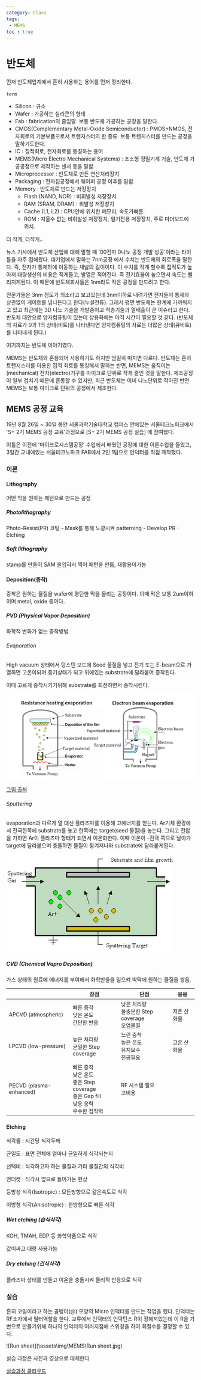 ```yaml
---
category: Class
tags:
 - MEMS
toc : true
---
```


# 반도체

먼저 반도체업계에서 흔히 사용하는 용어를 먼저 정리한다.

`term`

- Silicon : 규소  
- Wafer : 가공하는 실리콘의 형태
- Fab : fabrication의 줄임말. 보통 반도체 가공하는 공장을 말한다.
- CMOS(Complementary Metal-Oxide Semiconductor) : PMOS+NMOS, 전자회로의 기본부품으로서 트렌지스터의 한 종류. 보통 트렌지스터를 만드는 공정을 말하기도한다. 
- IC : 집적회로, 전자회로를 통칭하는 용어
- MEMS(Micro Electro Mechanical Systems) : 초소형 정밀기계 기술, 반도체 가공공정으로 제작하는 센서 등을 말함.
- Microprocessor : 반도체로 만든 연산처리장치
- Packaging : 전자칩공정에서 웨이퍼 공정 이후를 말함.
- Memory : 반도체로 만드는 저장장치
  - Flash (NAND, NOR) : 비휘발성 저장장치.
  - RAM (SRAM, DRAM) : 휘발성 저장창치
  - Cache (L1, L2) : CPU안에 위치한 메모리, 속도가빠름.
  - ROM : 지울수 없는 비휘발성 저장장치, 일기전용 저장장치, 주로 마더보드에 위치.

더 작게, 더작게..

뉴스 기사에서 반도체 산업에 대해 말할 때 '00전자 0나노 공정 개발 성공'이라는 타이틀을 자주 접해왔다. 대기업에서 말하는 7nm공정 에서 수치는 반도체의 회로폭을 말한다. 즉, 전자가 통제하에 이동하는 채널의 길이이다. 이 수치를 작게 할수록 집적도가 높아져 대량생산의 비용은 적게들고, 발열은 적어진다. 즉 전기효율이 높으면서 속도는 빨리지게된다. 이 때문에 반도체회사들은 1nm라도 작은 공정을 만드려고 한다.

전문가들은 3nm 정도가 최소라고 보고있는데 3nm이하로 내려가면 전자들이 통제와 상관없이 게이트를 넘나든다고 한다(누설전류). 그래서 평면 반도체는 한계에 가까워지고 있고 최근에는 3D 나노 기술을 개발중이고 적층기술과 열배출이 큰 이슈라고 한다. 반도체 대안으로 양자컴퓨팅이 있는데 상용화에는 아직 시간이 필요할 것 같다. (반도체의 자료가 0과 1의 상태(비트)를 나타낸다면 양자컴퓨팅의 자료는 더많은 상태(큐비트)를 나타내게 된다.)

여기까지는 반도체 이야기였다.

MEMS는 반도체와 혼용되어 사용하기도 하지만 엄밀히 따지면 다르다. 반도체는 흔히 트랜지스터를 이용한 집적 회로를 통칭해서 말하는 반면, MEMS는 움직이는(mechanical) 전자(electro)기구를 마이크로 단위로 작게 줄인 것을 말한다. 제조공정이 일부 겹치기 때문에 혼동할 수 있지만, 최근 반도체는 이미 나노단위로 작아진 반면 MEMS는 보통 마이크로 단위의 공정에서 제조한다.



## MEMS 공정 교육

19년 8월 26일 ~ 30일 동안 서울과학기술대학교 캠퍼스 안에있는 서울테크노파크에서 'S+ 2기 MEMS 공정 교육'과정으로 [S+ 2기 MEMS 공정 실습] 에 참여했다.

이틀은 이전에 '마이크로시스템공정' 수업에서 배웠던 공정에 대한 이론수업을 들었고, 3일간 교내에있는 서울테크노파크 FAB에서 2인 1팀으로 인덕터를 직접 제작했다.



### 이론

#### Lithography

어떤 막을 원하는 패턴으로 만드는 공정

##### Photolithography

Photo-Resist(PR) 코팅 - Mask를 통해 노광시켜 patterning - Develop PR - Etching

##### Soft lithography

stamp를 만들어 SAM 을입혀서 찍어 패턴을 만듦, 재활용이가능



#### Deposition(증착)

증착은 원하는 물질을 wafer에 평탄한 막을 올리는 공정이다. 이때 막은 보통 2um이하이며 metal, oxide 층이다.

##### PVD (Physical Vapor Deposition)

화학적 변화가 없는 증착방법

###### Evaporation

High vacuum 상태에서 텅스텐 보드에 Seed 물질을 넣고 전기 또는 E-beam으로 가열하면 고온이되며 증기상태가 되고 위에있는 substrate에 달라붙어 증착된다.

이때 고르게 증착시키기위해 substrate를 회전하면서 증착시킨다.

![evaporator](\assets\img\MEMS\evaporator.png)

[그림 출처](http://hivatec.ca/consulting-design/thin-film-deposition/)

###### Sputtering

evaporation과 다르게 열 대신 플라즈마를 이용해 고에너지를 얻는다. Ar기체 환경에서 전극한쪽에 substrate를 놓고 한쪽에는 target(seed 물질)을 놓는다. 그리고 전압을 가하면 Ar이 플라즈마 형태가 되면서 이온화한다. 이때 이온이 -전극 쪽으로 날아가 target에 달라붙으며 충돌하면 물질이 튕겨져나와 substrate에 달라붙게된다.

![Sputtering](\assets\img\MEMS\Sputtering.gif)

##### CVD (Chemical Vapro Deposition)

가스 상태의 원료에 에너지를 부여해서 화학반을을 일으켜 박막에 원하는 물질을 쌓음.

|                         | 장점                                                         | 단점                                                  | 응용        |
| ----------------------- | ------------------------------------------------------------ | ----------------------------------------------------- | ----------- |
| APCVD (atmospheric)     | 빠른 증착<br />낮은 온도<br />간단한 반응                    | 낮은 처리량<br />불충분한 Step coverage<br />오염물질 | 저온 산화물 |
| LPCVD (low-pressure)    | 높은 처리량<br />균일한 Step coverage                        | 느린 증착<br />높은 온도<br />유지보수<br />진공필요  | 고온 산화물 |
| PECVD (plasma-enhanced) | 빠른 증착<br />낮은 온도<br />좋은 Step coverage<br />좋은 Gap fill<br />낮응 응력<br />우수한 접착력 | RF 시스템 필요<br />고비용                            |             |



#### Etching

식각률 : 시간당 식각두께

균일도 : 표면 전체에 얼마나 균일하게 식각되는지

선택비 : 식각하고자 하는 물질과 기타 물질간의 식각비

언더컷 : 식각시 옆으로 들어가는 현상

등방성 식각(Isotropic) : 모든방향으로 같은속도로 식각

이방형 식각(Anisotropic) : 한방향으로 빠른 식각

##### Wet etching (습식식각)

KOH, TMAH, EDP 등 화학약품으로 식각

값이싸고 대량 사용가능

##### Dry etching (건식식각)

플라즈마 상태를 만들고 이온을 충돌시켜 물리적 반응으로 식각



### 실습

흔히 코일이라고 하는 골뱅이(@) 모양의 Micro 인덕터를 만드는 작업을 했다. 인덕터는 RF소자에서 필터역할을 한다. 교류에서 인덕터의 인덕턴스 R이 정해져있는데 이 R을 가변으로 만들기위해 하나의 인덕터의 여러지점에 스위칭을 하여 회절수를 결정할 수 있다.

![Run sheet](\assets\img\MEMS\Run sheet.jpg)

실습 과정은 사진과 영상으로 대체한다.

[실습과정 클라우드](https://seoultechackr-my.sharepoint.com/personal/time9300_seoultech_ac_kr/_layouts/15/onedrive.aspx?id=%2Fpersonal%2Ftime9300_seoultech_ac_kr%2FDocuments%2F사진%2F반도체.zip&parent=%2Fpersonal%2Ftime9300_seoultech_ac_kr%2FDocuments%2F사진&originalPath=aHR0cHM6Ly9zZW91bHRlY2hhY2tyLW15LnNoYXJlcG9pbnQuY29tLzp1Oi9nL3BlcnNvbmFsL3RpbWU5MzAwX3Nlb3VsdGVjaF9hY19rci9FWjQwY081N0VQbFBwTXQ5VXdjVkVhOEJHaHlGaVk5ejlaaEUxOUU4VnkyTmxRP3J0aW1lPTRkNVgwN0JFMTBn)